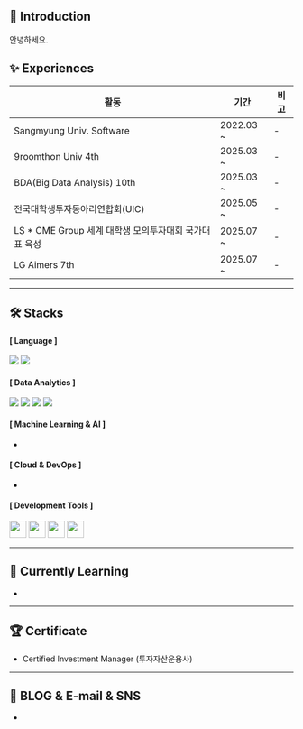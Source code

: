 ## 👋 Introduction
안녕하세요.

## ✨ Experiences
|활동|기간|비고|
|---|---|---|
|Sangmyung Univ. Software|2022.03 ~ |-|
|9roomthon Univ 4th|2025.03 ~ |-|
|BDA(Big Data Analysis) 10th|2025.03 ~ |-|
|전국대학생투자동아리연합회(UIC)|2025.05 ~ |-|
|LS * CME Group 세계 대학생 모의투자대회 국가대표 육성|2025.07 ~ |-|
|LG Aimers 7th|2025.07 ~ |-|


---

## 🛠️ Stacks
#### [ Language ]
<img src="https://img.shields.io/badge/Python-3776AB?style=flat-square&logo=Python&logoColor=white"/> <img src="https://img.shields.io/badge/SQL-4479A1?style=flat-square&logo=MySQL&logoColor=white"/>

#### [ Data Analytics ]
<img src="https://img.shields.io/badge/Pandas-150458?style=flat-square&logo=pandas&logoColor=white"/> <img src="https://img.shields.io/badge/NumPy-013243?style=flat-square&logo=NumPy&logoColor=white"/> <img src="https://img.shields.io/badge/Matplotlib-11557C?style=flat-square&logo=&logoColor=white"/> <img src="https://img.shields.io/badge/Seaborn-3776AB?style=flat-square&logo=&logoColor=white"/>

#### [ Machine Learning & AI ]
 -
#### [ Cloud & DevOps ]
 -

#### [ Development Tools ]
  <img src="https://img.shields.io/badge/Jupyter-F37626?style=flat&logo=Jupyter&logoColor=white" height="30"/> <img src="https://img.shields.io/badge/Google_Colab-F9AB00?style=flat&logo=GoogleColab&logoColor=white" height="30"/> <img src="https://img.shields.io/badge/VS_Code-007ACC?style=flat&logo=VisualStudioCode&logoColor=white" height="30"/> <img src="https://img.shields.io/badge/PyCharm-000000?style=flat&logo=PyCharm&logoColor=white" height="30"/>
  
---

## 🌴 Currently Learning
 -
---

## 🏆 Certificate
 - Certified Investment Manager (투자자산운용사)

---

## 💌 BLOG & E-mail & SNS 
 -
 
